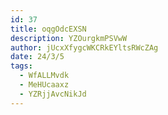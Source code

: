 ```yaml
---
id: 37
title: oqgOdcEXSN
description: YZOurgkmPSVwW
author: jUcxXfygcWKCRkEYltsRWcZAg
date: 24/3/5
tags:
  - WfALLMvdk
  - MeHUcaaxz
  - YZRjjAvcNikJd
---
```

